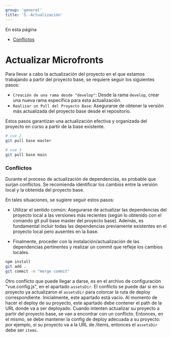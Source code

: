 ```yaml
---
group: 'general'
title: '5.-Actualización'
---
```


<div class="sidebar-r-doc">
  <div>En esta página</div>
  <ul>
    <li><a href="#conflictos">Conflictos</a></li>
  </ul>
</div>

# Actualizar Microfronts

Para llevar a cabo la actualización del proyecto en el que estamos trabajando a partir del proyecto base, se requiere seguir los siguientes pasos:

- `Creación de una rama desde "develop"`: Desde la rama `develop`, crear una nueva rama específica para esta actualización.
- `Realizar un Pull del Proyecto Base`: Asegurarse de obtener la versión más actualizada del proyecto base desde el repositorio.

Estos pasos garantizan una actualización efectiva y organizada del proyecto en curso a partir de la base existente.

```bash
# vue 2
git pull base master

# vue 3
git pull base main
```

### Conflictos

Durante el proceso de actualización de dependencias, es probable que surjan conflictos. Se recomienda identificar los cambios entre la versión local y la obtenida del proyecto base.

En tales situaciones, se sugiere seguir estos pasos:

- Utilizar el sentido común: Asegurarse de actualizar las dependencias del proyecto local a las versiones más recientes (según lo obtenido con el comando git pull base master del proyecto base). Además, es fundamental incluir todas las dependencias previamente existentes en el proyecto local pero ausentes en la base.

- Finalmente, proceder con la instalación/actualización de las dependencias pertinentes y realizar un commit que refleje los cambios locales.

```bash
npm install
git add .
git commit -m "merge commit"
```

Otro conflicto que puede llegar a darse, es en el archivo de configuración "vue.config.js", en el apartado `assetsDir`. El conflicto se puede dar si en su proyecto ya actualizaron el `assetsDir` para colorcar la ruta de deploy correspondiente. Inicialmente, este apartado está vacío. Al momento de hacer el deploy de su proyecto, este apartado debe contener el path de la URL donde va a ser deployado. Cuando intenten actualizar su proyecto a partir del proyecto base, se van a encontrar con un conflicto. Entonces, en el mismo, se debe mantener la config de deploy adecuada a su proyecto: por ejemplo, si su proyecto va a la URL de /items, entonces el `assetsDir` debe ser `items`.
